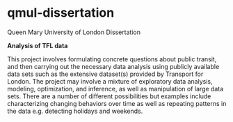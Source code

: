 # qmul-dissertation
Queen Mary University of London Dissertation

**Analysis of TFL data**

This project involves formulating concrete questions about public transit, and then carrying out
the necessary data analysis using publicly available data sets such as the extensive dataset(s)
provided by Transport for London. The project may involve a mixture of exploratory data
analysis, modeling, optimization, and inference, as well as manipulation of large data sets.
There are a number of different possibilities but examples include characterizing changing
behaviors over time as well as repeating patterns in the data e.g. detecting holidays and
weekends. 
